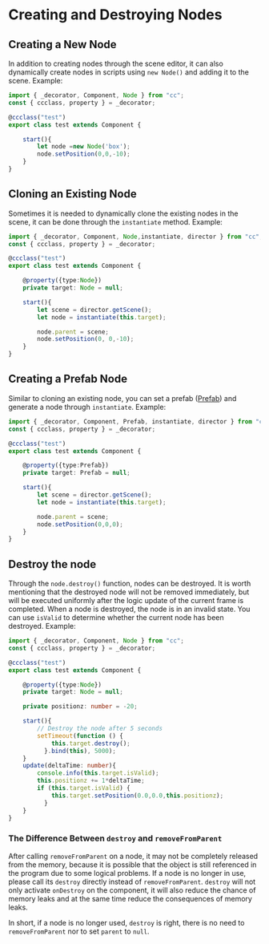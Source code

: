 # Creating and Destroying Nodes

## Creating a New Node

In addition to creating nodes through the scene editor, it can also dynamically create nodes in scripts using `new Node()` and adding it to the scene. Example:

```typescript
import { _decorator, Component, Node } from "cc";
const { ccclass, property } = _decorator;

@ccclass("test")
export class test extends Component {

    start(){
        let node =new Node('box');
        node.setPosition(0,0,-10);
    }
}
```

## Cloning an Existing Node

Sometimes it is needed to dynamically clone the existing nodes in the scene, it can be done through the `instantiate` method. Example:

```typescript
import { _decorator, Component, Node,instantiate, director } from "cc";
const { ccclass, property } = _decorator;

@ccclass("test")
export class test extends Component {

    @property({type:Node})
    private target: Node = null;

    start(){
        let scene = director.getScene();
        let node = instantiate(this.target);

        node.parent = scene;
        node.setPosition(0, 0,-10);
    }
}
```

## Creating a Prefab Node

Similar to cloning an existing node, you can set a prefab ([Prefab](..\asset\prefab.md)) and generate a node through `instantiate`. Example:

```typescript
import { _decorator, Component, Prefab, instantiate, director } from "cc";
const { ccclass, property } = _decorator;

@ccclass("test")
export class test extends Component {

    @property({type:Prefab})
    private target: Prefab = null;

    start(){
        let scene = director.getScene();
        let node = instantiate(this.target);

        node.parent = scene;
        node.setPosition(0,0,0);
    }
}
```

## Destroy the node

Through the `node.destroy()` function, nodes can be destroyed. It is worth mentioning that the destroyed node will not be removed immediately, but will be executed uniformly after the logic update of the current frame is completed. When a node is destroyed, the node is in an invalid state. You can use `isValid` to determine whether the current node has been destroyed. Example:

```typescript
import { _decorator, Component, Node } from "cc";
const { ccclass, property } = _decorator;

@ccclass("test")
export class test extends Component {

    @property({type:Node})
    private target: Node = null;

    private positionz: number = -20;

    start(){
        // Destroy the node after 5 seconds
        setTimeout(function () {
            this.target.destroy();
          }.bind(this), 5000);
    }
    update(deltaTime: number){
        console.info(this.target.isValid);
        this.positionz += 1*deltaTime;
        if (this.target.isValid) {
            this.target.setPosition(0.0,0.0,this.positionz);
          }
    }
}
```

### The Difference Between `destroy` and `removeFromParent`

After calling `removeFromParent` on a node, it may not be completely released from the memory, because it is possible that the object is still referenced in the program due to some logical problems. If a node is no longer in use, please call its `destroy` directly instead of `removeFromParent`. `destroy` will not only activate `onDestroy` on the component, it will also reduce the chance of memory leaks and at the same time reduce the consequences of memory leaks.

In short, if a node is no longer used, `destroy` is right, there is no need to `removeFromParent` nor to set `parent` to `null`.
